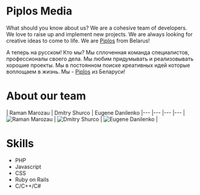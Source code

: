 Piplos Media
================
What should you know about us? We are a cohesive team of developers. We love to raise up and implement new projects. We are always looking for creative ideas to come to life. We are [Piplos](http://piplos-media.com/) from Belarus!

А теперь на русском!
Кто мы? Мы сплоченная команда специалистов, профессионалы своего дела. Мы любим придумывать и реализовывать хорошие проекты. Мы в постоянном поиске креативных идей которые воплощаем в жизнь. Мы - [Piplos](http://piplos.by/) из Беларуси!


About our team
===========================

| Raman Marozau | Dmitry Shurco | Eugene Danilenko
|--- |--- |--- |---
| ![Raman Marozau](http://piplos.by/hackaton/marozau.jpg) | ![Dmitry Shurco](http://piplos.by/hackaton/shurco.jpg) | ![Eugene Danilenko](http://piplos.by/hackaton/danilenko.jpg) |


Skills
======
- PHP
- Javascript
- CSS
- Ruby on Rails
- C/C++/C#
